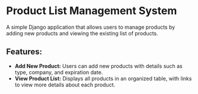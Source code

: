 # Product List Management System

A simple Django application that allows users to manage products by adding new products and viewing the existing list of products.

## Features:
- **Add New Product:** Users can add new products with details such as type, company, and expiration date.
- **View Product List:** Displays all products in an organized table, with links to view more details about each product.
